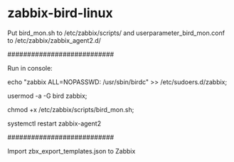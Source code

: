# zabbix-bird-linux

Put bird_mon.sh to /etc/zabbix/scripts/ and userparameter_bird_mon.conf to /etc/zabbix/zabbix_agent2.d/


###########################

Run in console:

echo "zabbix ALL=NOPASSWD: /usr/sbin/birdc" >> /etc/sudoers.d/zabbix;

usermod -a -G bird zabbix;

chmod +x /etc/zabbix/scripts/bird_mon.sh;

systemctl restart zabbix-agent2

###########################


Import zbx_export_templates.json to Zabbix
